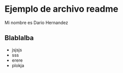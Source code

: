 # Ejemplo de archivo readme

Mi nombre es Dario Hernandez

## Blablalba

- jsjsjs
- sss
- erere
- plokja


